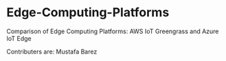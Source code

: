 # Edge-Computing-Platforms

Comparison of Edge Computing Platforms:  AWS IoT Greengrass and Azure IoT Edge

Contributers are:  Mustafa Barez
